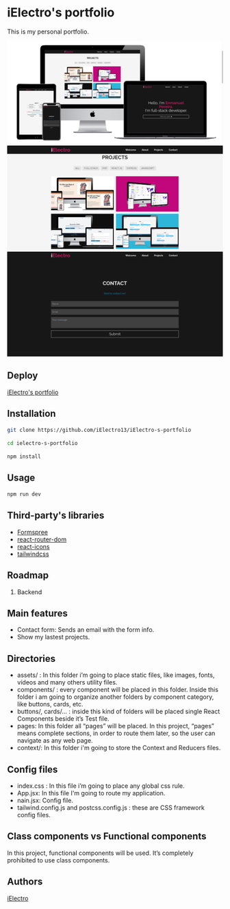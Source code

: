 # iElectro's portfolio

This is my personal portfolio.

![img1](./src/assets/images/cap1.png)
![img2](./src/assets/images/cap2.png)
![img3](./src/assets/images/cap3.png)

## Deploy
[iElectro's portfolio](https://i-electro-s-portfolio.vercel.app/ "iElectro's Porftolio")

## Installation
```bash
git clone https://github.com/iElectro13/iElectro-s-portfolio
```

```bash
cd ielectro-s-portfolio
```

```
npm install
```

## Usage

```bash
npm run dev
```

## Third-party's libraries
- [Formspree](https://formspree.io/ "Formspree")
- [react-router-dom](https://github.com/remix-run/react-router#readme "react-router-dom")
- [react-icons](https://react-icons.github.io/react-icons/ "react-icons")
- [tailwindcss](https://tailwindcss.com/ "tailwindcss")

## Roadmap

1) Backend



## Main features

- Contact form: Sends an email with the form info.
- Show my lastest projects.

## Directories
- assets/ : In this folder i’m going to place static files, like images, fonts, vídeos and
many others utility files.
- components/ : every component will be placed in this folder. Inside this folder i am
going to organize another folders by component category, like buttons, cards, etc.
- buttons/, cards/... : inside this kind of folders will be placed single React Components
beside it’s Test file.
- pages: In this folder all “pages” will be placed. In this project, “pages” means
complete sections, in order to route them later, so the user can navigate as any web
page.
- context/: In this folder i'm going to store the Context and Reducers files.

## Config files
- index.css : In this file i’m going to place any global css rule.
- App.jsx: In this file I'm going to route my application.
- nain.jsx: Config file.
- tailwind.config.js and postcss.config.js : these are CSS framework config files.

## Class components vs Functional components
In this project, functional components will be used. It’s completely prohibited to use class
components.

## Authors
[iElectro](https://github.com/iElectro13 "iElectro")

